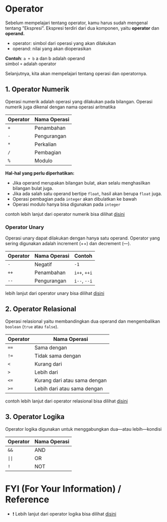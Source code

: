 # Operator

Sebelum mempelajari tentang operator, kamu harus sudah mengenal tentang "Ekspresi". Ekspresi terdiri dari dua komponen, yaitu **operator** dan **operand.** 

- operator: simbol dari operasi yang akan dilakukan
- operand: nilai yang akan dioperasikan
    
**Contoh**: `a + b`
a dan b adalah operand    
simbol `+` adalah operator
    

Selanjutnya, kita akan mempelajari tentang operasi dan operatornya.

## 1. Operator Numerik

Operasi numerik adalah operasi yang dilakukan pada bilangan. Operasi numerik juga dikenal dengan nama operasi aritmatika

| Operator | Nama Operasi |
| - | - |
| `+` | Penambahan |
| `-` | Pengurangan |
| `*` | Perkalian |
| `/` | Pembagian |
| `%` | Modulo |

**Hal-hal yang perlu diperhatikan:**

- Jika operand merupakan bilangan bulat, akan selalu menghasilkan bilangan bulat juga.
- Jika ada salah satu operand bertipe `float`, hasil akan berupa `float` juga.
- Operasi pembagian pada `integer` akan dibulatkan ke bawah
- Operasi modulo hanya bisa digunakan pada `integer`

contoh lebih lanjut dari operator numerik bisa dilihat [disini](https://www.youtube.com/watch?v=bxNqTu4N-Is&list=PLZS-MHyEIRo4Ze0bbGB1WKBSNMPzi-eWI&index=15)

### Operator Unary

Operasi unary dapat dilakukan dengan hanya satu operand. Operator yang sering digunakan adalah increment (++) dan decrement (—).

| Operator | Nama Operasi | Contoh |
| - | - | - |
| `-` | Negatif | `-1` |
| `++` | Penambahan | `i++`, `++i` |
| `--` | Pengurangan | `i--`, `--i` |

lebih lanjut dari operator unary bisa dilihat [disini](https://www.youtube.com/watch?v=cmKs-eEsHfY&list=PLZS-MHyEIRo4Ze0bbGB1WKBSNMPzi-eWI&index=23)

## 2. Operator Relasional

Operasi relasional yaitu membandingkan dua operand dan mengembalikan `boolean` (`true` atau `false`).

| Operator | Nama Operasi |
| - | - |
| `==` | Sama dengan |
| `!=`| Tidak sama dengan |
| `<` | Kurang dari |
| `>` | Lebih dari |
| `<=`| Kurang dari atau sama dengan |
| `>=` | Lebih dari atau sama dengan |

contoh lebih lanjut dari operator relasional bisa dilihat [disini](https://www.youtube.com/watch?v=rgdgn4yFg18&list=PLZS-MHyEIRo4Ze0bbGB1WKBSNMPzi-eWI&index=16)

## 3. Operator Logika

Operator logika digunakan untuk menggabungkan dua—atau lebih—kondisi

| Operator | Nama Operasi |
| - | - |
| `&&` | AND |
| `\|\|` | OR |
| `!` | NOT |

# FYI (For Your Information) / Reference
- :exclamation: Lebih lanjut dari operator logika bisa dilihat [disini](https://www.youtube.com/watch?v=k9nBTzvba34&list=PLZS-MHyEIRo4Ze0bbGB1WKBSNMPzi-eWI&index=17)
